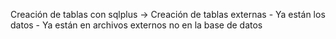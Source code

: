 Creación de tablas con sqlplus
-> Creación de tablas externas
    - Ya están los datos
    - Ya están en archivos externos no en la base de datos




